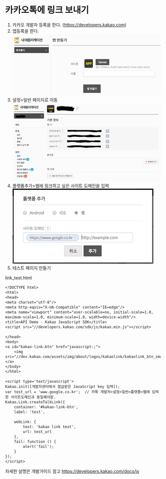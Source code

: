 카카오톡에 링크 보내기
==================
1. 카카오 개발자 등록을 한다. (https://developers.kakao.com)
2. 앱등록을 한다.</br>
![make_app](img/make_app.PNG)</br>
3. 설정>일반 페이지로 이동</br>
![setting](img/setting.PNG)</br>
4. 플랫폼추가>웹에 링크하고 싶은 사이트 도메인을 입력</br>
![in_url](img/in_url.PNG)</br>
5. 테스트 페이지 만들기

link_test.html

	<!DOCTYPE html>
	<html>
	<head>
	<meta charset="utf-8"/>
	<meta http-equiv="X-UA-Compatible" content="IE=edge"/>
	<meta name="viewport" content="user-scalable=no, initial-scale=1.0, maximum-scale=1.0, minimum-scale=1.0, width=device-width"/>
	<title>API Demo - Kakao JavaScript SDK</title>
	<script src="//developers.kakao.com/sdk/js/kakao.min.js"></script>

	</head>
	<body>
	<a id="kakao-link-btn" href="javascript:;">
		<img src="//dev.kakao.com/assets/img/about/logos/kakaolink/kakaolink_btn_small.png"/>
	</a>
	</body>
	</html>

	<script type='text/javascript'>
	Kakao.init([개발자센터에서 발급받은 JavaScript key 입력]);
	var test_url = 'www.google.co.kr';	// 카톡 개발자>설정>일반>플랫폼>웹에 입력한 사이트도메인과 동일해야함.
	Kakao.Link.createTalkLink({
		container: '#kakao-link-btn',
		label: 'test',

		webLink: {
			text: 'kakao link test',
			url: test_url
		},
		fail: function () {
			alert('fail');
		}
	});
	</script>
	
	
자세한 설명은 개발가이드 참고
https://developers.kakao.com/docs/js